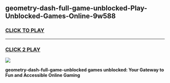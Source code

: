 
## geometry-dash-full-game-unblocked-Play-Unblocked-Games-Online-9w588
<h3>
<a href="https://premium76.site?title=geometry-dash-full-game-unblocked&ref=25A">CLICK TO PLAY</a></h3>
<hr>

<h3>
<a href="https://premium76.site?title=geometry-dash-full-game-unblocked&ref=25A">CLICK 2 PLAY</a>
  
</h3>

<a href="https://premium76.site?title=geometry-dash-full-game-unblocked&ref=25A"><img src="https://clearcache.store/games.png"></a>


**geometry-dash-full-game-unblocked games unblocked: Your Gateway to Fun and Accessible Online Gaming**
